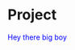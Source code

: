 # Project
<style type="text/css">
  p{
    user-select:none;
    color: blue;
  }
</style>

<p class='user-select-none'>
  Hey there big boy
</p>